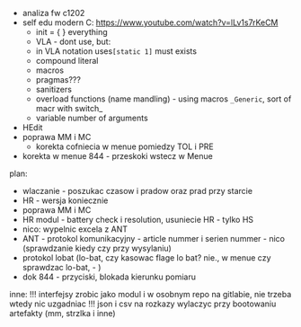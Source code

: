 - analiza fw c1202
- self edu modern C: https://www.youtube.com/watch?v=lLv1s7rKeCM
	- init = { }  everything
	- VLA - dont use, but:
	-  in VLA notation  uses``[static 1]`` must exists
	- compound literal
	- macros
	- pragmas???
	- sanitizers
	- overload functions (name mandling) - using macros ``_Generic``, sort of macr with switch_
	- variable number of arguments
- HEdit
- poprawa MM i MC
	- korekta cofniecia w menue pomiedzy TOL i PRE
- korekta w menue 844 - przeskoki wstecz w Menue


plan:
- wlaczanie - poszukac czasow i pradow oraz prad przy starcie
- HR - wersja koniecznie
- poprawa MM i MC
- HR modul - battery check i resolution, usuniecie HR - tylko HS
- nico:  wypelnic excela z ANT
- ANT - protokol komunikacyjny - article nummer i serien nummer - nico (sprawdzanie kiedy czy przy wysylaniu)
- protokol lobat (lo-bat, czy kasowac flage lo bat? nie., w menue czy sprawdzac lo-bat, - )
- dok 844 - przyciski, blokada kierunku pomiaru


inne:
!!! interfejsy zrobic jako modul i w osobnym repo na gitlabie, nie trzeba wtedy nic uzgadniac !!!
json i csv na rozkazy
wylaczyc przy bootowaniu artefakty (mm, strzlka i inne)
